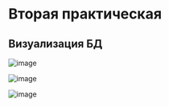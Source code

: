 # Вторая практическая
## Визуализация БД

                   
![image](https://user-images.githubusercontent.com/125024527/222701901-a2cced6b-f26a-430a-a795-022c65937d68.png)

![image](https://user-images.githubusercontent.com/125024527/222717443-6a4272ef-7ae5-4d7a-b6e3-c60a12bb550c.png)

![image](https://user-images.githubusercontent.com/125024527/222720445-1c13706f-2101-4579-bb3a-e6e29a720832.png)
